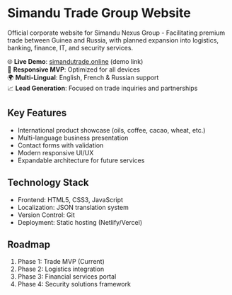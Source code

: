 # Simandu Trade Group Website

Official corporate website for Simandu Nexus Group - Facilitating premium trade between Guinea and Russia, with planned expansion into logistics, banking, finance, IT, and security services.

🌐 **Live Demo**: [simandutrade.online](http://www.simandutrade.online) (demo link)  
📱 **Responsive MVP**: Optimized for all devices  
🌍 **Multi-Lingual**: English, French & Russian support  
📈 **Lead Generation**: Focused on trade inquiries and partnerships  

## Key Features
- International product showcase (oils, coffee, cacao, wheat, etc.)
- Multi-language business presentation
- Contact forms with validation
- Modern responsive UI/UX
- Expandable architecture for future services

## Technology Stack
- Frontend: HTML5, CSS3, JavaScript
- Localization: JSON translation system
- Version Control: Git
- Deployment: Static hosting (Netlify/Vercel)

## Roadmap
1. Phase 1: Trade MVP (Current)
2. Phase 2: Logistics integration
3. Phase 3: Financial services portal
4. Phase 4: Security solutions framework
